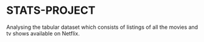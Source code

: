 # STATS-PROJECT
Analysing the tabular dataset which consists of listings of all the movies and tv shows available on Netflix.
